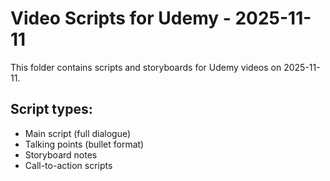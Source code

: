 # Video Scripts for Udemy - 2025-11-11

This folder contains scripts and storyboards for Udemy videos on 2025-11-11.

## Script types:
- Main script (full dialogue)
- Talking points (bullet format)
- Storyboard notes
- Call-to-action scripts
